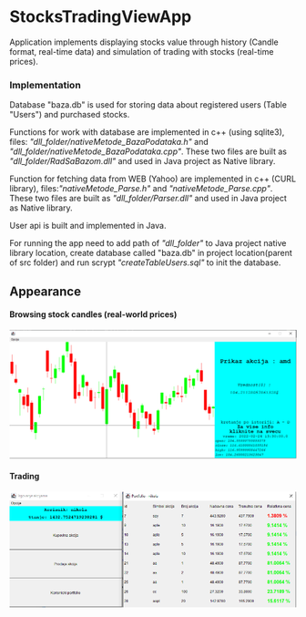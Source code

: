 
# StocksTradingViewApp

Application implements displaying stocks value through history (Candle format, real-time data) and simulation of trading with stocks (real-time prices).

### Implementation
Database "baza.db" is used for storing data about registered users (Table "Users") and purchased stocks.

Functions for work with database are implemented in c++ (using sqlite3), files: *"dll_folder/nativeMetode_BazaPodataka.h"* and *"dll_folder/nativeMetode_BazaPodataka.cpp"*. These two files are built as *"dll_folder/RadSaBazom.dll"* and used in Java project as Native library.

Function for fetching data from WEB (Yahoo) are implemented in c++ (CURL library), files:*"nativeMetode_Parse.h"* and *"nativeMetode_Parse.cpp"*.
These two files are built as *"dll_folder/Parser.dll"* and used in Java project as Native library.

User api is built and implemented in Java.

For running the app need to add path of *"dll_folder"* to Java project native library location, create database called "baza.db" in project location(parent of src folder) and run scrypt *"createTableUsers.sql"* to init the database.

## Appearance
#### Browsing stock candles (real-world prices)
![Logo](https://github.com/nikola00nikola/StocksTradingViewApp/blob/main/izgled/IzledProzoraAkcija.png?raw=true)

#### Trading
![Logo](https://github.com/nikola00nikola/StocksTradingViewApp/blob/main/izgled/IzledProzoraKorisnika.png?raw=true)

